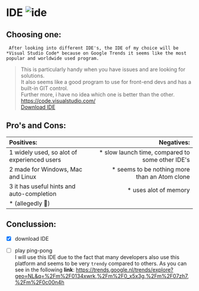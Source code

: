 # IDE    ![ide](https://wakatime.com/static/img/editor-icons/vs-code-128.png)


## Choosing one:
     After looking into different IDE's, the IDE of my choice will be *Visual Studio Code* because on Google Trends it seems like the most popular and worldwide used program.    
>This is particularly handy when you have issues and are looking for solutions.  
>It also seems like a good program to use for front-end devs and has a built-in GIT control.  
>Further more, i have no idea which one is better than the other.    
https://code.visualstudio.com/   
[Download IDE](https://code.visualstudio.com/download)
  
## Pro's and Cons:  
|  Positives:|   Negatives:  |
|:----------------|------------------:|
|1 widely used, so alot of experienced users | * slow launch time, compared to some other IDE's|
|2 made for Windows, Mac and Linux |* seems to be nothing more than an Atom clone |
|3 it has useful hints and auto-completion | * uses alot of memory 
                                                  * (allegedly :information_desk_person:) |  
 
  
 ## Conclussion:  
 - [x] download IDE   
 - [ ] play ping-pong  
  I will use this IDE due to the fact that many developers also use this platform and seems to be very `trendy` compared to others.
  As you can see in the following **link**: https://trends.google.nl/trends/explore?geo=NL&q=%2Fm%2F0134xwrk,%2Fm%2F0_x5x3g,%2Fm%2F07zh7,%2Fm%2F0c00n4h
  
